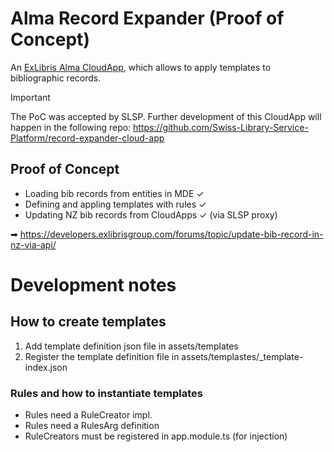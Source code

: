 # Alma Record Expander (Proof of Concept)

An [ExLibris Alma CloudApp](https://developers.exlibrisgroup.com/cloudapps/), which allows to apply templates to bibliographic records.
<br>

> [!IMPORTANT]
> The PoC was accepted by SLSP. Further development of this CloudApp will happen in the following repo: https://github.com/Swiss-Library-Service-Platform/record-expander-cloud-app

## Proof of Concept

- Loading bib records from entities in MDE ✓
- Defining and appling templates with rules ✓
- Updating NZ bib records from CloudApps ✓ (via SLSP proxy)

➡ https://developers.exlibrisgroup.com/forums/topic/update-bib-record-in-nz-via-api/

# Development notes

## How to create templates

1. Add template definition json file in assets/templates
2. Register the template definition file in assets/templastes/_template-index.json

### Rules and how to instantiate templates

- Rules need a RuleCreator impl.
- Rules need a RulesArg definition
- RuleCreators must be registered in app.module.ts (for injection)

